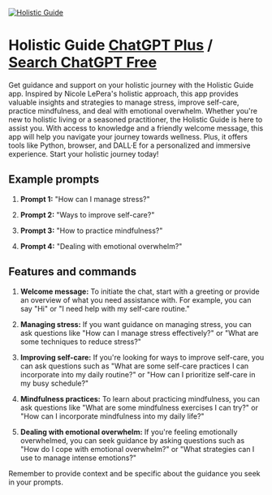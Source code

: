 
[![Holistic Guide](https://files.oaiusercontent.com/file-PS1HzqXQszAWGM3SNyr527ii?se=2123-10-17T07%3A05%3A11Z&sp=r&sv=2021-08-06&sr=b&rscc=max-age%3D31536000%2C%20immutable&rscd=attachment%3B%20filename%3Da4843df2-e0ef-4527-918e-63a21af44e6a.png&sig=d6q38hk3BTAdCFrnM3C2/I0VEu//shFDAc8318cM2So%3D)](https://chat.openai.com/g/g-8P5zBkDcC-holistic-guide)

# Holistic Guide [ChatGPT Plus](https://chat.openai.com/g/g-8P5zBkDcC-holistic-guide) / [Search ChatGPT Free](https://gptcall.net/index.html#/?search=Holistic%20Guide)

Get guidance and support on your holistic journey with the Holistic Guide app. Inspired by Nicole LePera's holistic approach, this app provides valuable insights and strategies to manage stress, improve self-care, practice mindfulness, and deal with emotional overwhelm. Whether you're new to holistic living or a seasoned practitioner, the Holistic Guide is here to assist you. With access to knowledge and a friendly welcome message, this app will help you navigate your journey towards wellness. Plus, it offers tools like Python, browser, and DALL·E for a personalized and immersive experience. Start your holistic journey today!

## Example prompts

1. **Prompt 1:** "How can I manage stress?"

2. **Prompt 2:** "Ways to improve self-care?"

3. **Prompt 3:** "How to practice mindfulness?"

4. **Prompt 4:** "Dealing with emotional overwhelm?"

## Features and commands

1. **Welcome message:** To initiate the chat, start with a greeting or provide an overview of what you need assistance with. For example, you can say "Hi" or "I need help with my self-care routine."

2. **Managing stress:** If you want guidance on managing stress, you can ask questions like "How can I manage stress effectively?" or "What are some techniques to reduce stress?"

3. **Improving self-care:** If you're looking for ways to improve self-care, you can ask questions such as "What are some self-care practices I can incorporate into my daily routine?" or "How can I prioritize self-care in my busy schedule?"

4. **Mindfulness practices:** To learn about practicing mindfulness, you can ask questions like "What are some mindfulness exercises I can try?" or "How can I incorporate mindfulness into my daily life?"

5. **Dealing with emotional overwhelm:** If you're feeling emotionally overwhelmed, you can seek guidance by asking questions such as "How do I cope with emotional overwhelm?" or "What strategies can I use to manage intense emotions?"

Remember to provide context and be specific about the guidance you seek in your prompts.


